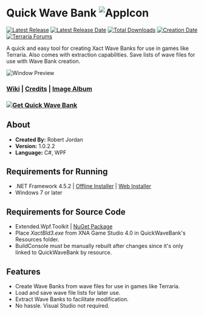 # Quick Wave Bank ![AppIcon](http://i.imgur.com/kFThU0Z.png)

[![Latest Release](https://img.shields.io/github/release/trigger-death/QuickWaveBank.svg?style=flat&label=version)](https://github.com/trigger-death/QuickWaveBank/releases/latest)
[![Latest Release Date](https://img.shields.io/github/release-date-pre/trigger-death/QuickWaveBank.svg?style=flat&label=released)](https://github.com/trigger-death/QuickWaveBank/releases/latest)
[![Total Downloads](https://img.shields.io/github/downloads/trigger-death/QuickWaveBank/total.svg?style=flat)](https://github.com/trigger-death/QuickWaveBank/releases)
[![Creation Date](https://img.shields.io/badge/created-september%202017-A642FF.svg?style=flat)](https://github.com/trigger-death/QuickWaveBank/commit/bf94593dac379d7f182622f2c3b1e73e876f2d95)
[![Terraria Forums](https://img.shields.io/badge/terraria-forums-28A828.svg?style=flat)](https://forums.terraria.org/index.php?threads/61813/)

A quick and easy tool for creating Xact Wave Banks for use in games like Terraria. Also comes with extraction capabilities. Save lists of wave files for use with Wave Bank creation.

![Window Preview](https://i.imgur.com/8JE22aX.png)

### [Wiki](https://github.com/trigger-death/QuickWaveBank/wiki) | [Credits](https://github.com/trigger-death/QuickWaveBank/wiki/Credits) | [Image Album](http://imgur.com/a/9K2vT)

### [![Get Quick Wave Bank](http://i.imgur.com/aAEqIV1.png)](https://github.com/trigger-death/QuickWaveBank/releases/latest)

## About

* **Created By:** Robert Jordan
* **Version:** 1.0.2.2
* **Language:** C#, WPF

## Requirements for Running
* .NET Framework 4.5.2 | [Offline Installer](https://www.microsoft.com/en-us/download/details.aspx?id=42642) | [Web Installer](https://www.microsoft.com/en-us/download/details.aspx?id=42643)
* Windows 7 or later

## Requirements for Source Code
* Extended.Wpf.Toolkit | [NuGet Package](https://www.nuget.org/packages/Extended.Wpf.Toolkit/)
* Place *XactBld3.exe* from XNA Game Studio 4.0 in QuickWaveBank's Resources folder.
* BuildConsole must be manually rebuilt after changes since it's only linked to QuickWaveBank by resource.

## Features
* Create Wave Banks from wave files for use in games like Terraria.
* Load and save wave file lists for later use.
* Extract Wave Banks to facilitate modification.
* No hassle. Visual Studio not required.
